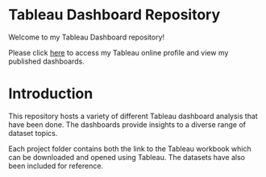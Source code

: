 # Tableau Dashboard Repository

Welcome to my Tableau Dashboard repository!

Please click [here](https://public.tableau.com/views/Sales_Dashboard_17338076965380/SalesDashboard?:language=en-GB&publish=yes&:sid=&:redirect=auth&:display_count=n&:origin=viz_share_link) to access my Tableau online profile and view my published dashboards.

# Introduction
This repository hosts a variety of different Tableau dashboard analysis that have been done. The dashboards provide insights to a diverse range of dataset topics. 

Each project folder contains both the link to the Tableau workbook which can be downloaded and opened using Tableau. The datasets have also been included for reference.



